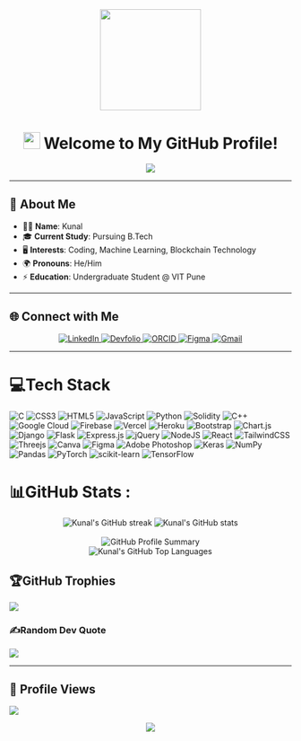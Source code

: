 <div align="center">
  <img src="https://i.giphy.com/media/v1.Y2lkPTc5MGI3NjExOHk4cHdzazJ0dTVrOW1pc2tucWQ3ZG5jZHBqNWI5azJhdGJjZnF2MyZlcD12MV9pbnRlcm5hbF9naWZfYnlfaWQmY3Q9Zw/hVEBWRInEvNOEVS18i/giphy.gif" width="180px" />
</div>

<h1 align="center">
  <img src="https://media.giphy.com/media/hvRJCLFzcasrR4ia7z/giphy.gif" width="30px"> Welcome to My GitHub Profile! 
</h1>

<div align="center">
  <img src="https://readme-typing-svg.herokuapp.com?font=Fira+Code&size=24&pause=1000&color=36BCF7&center=true&vCenter=true&width=600&lines=Hello+there%2C+I'm+Kunal+%F0%9F%91%8B;B.Tech+Undergraduate+%40+VIT+Pune;Passionate+about+ML%2C+Blockchain+%26+Coding;Game+Dev+%28Godot%2FUnity%29+%E2%9C%A8;Always+Learning+%F0%9F%93%9A" />
</div>


---

## 💫 About Me  
- 👨‍💻 **Name**: Kunal  
- 🎓 **Current Study**: Pursuing B.Tech  
- 🖥️ **Interests**: Coding, Machine Learning, Blockchain Technology  
- 🌍 **Pronouns**: He/Him  
- ⚡ **Education**: Undergraduate Student @ VIT Pune  

---

## 🌐 Connect with Me  
<div align="center">
  <a href="https://linkedin.com/in/kunal-sonne-719748322/">
    <img src="https://img.shields.io/badge/LinkedIn-%230077B5.svg?style=for-the-badge&logo=linkedin&logoColor=white" alt="LinkedIn">
  </a>
  <a href="https://devfolio.co/@kunal2005">
    <img src="https://img.shields.io/badge/Devfolio-%23092E20.svg?style=for-the-badge&logo=devfolio&logoColor=white" alt="Devfolio">
  </a>
  <a href="https://orcid.org/0009-0003-4096-4306">
    <img src="https://img.shields.io/badge/ORCID-%2300A489.svg?style=for-the-badge&logo=orcid&logoColor=white" alt="ORCID">
  </a>
  <a href="https://www.figma.com/@kunalsonne">
    <img src="https://img.shields.io/badge/Figma-%23F24E1E.svg?style=for-the-badge&logo=figma&logoColor=white" alt="Figma">
  </a>
  <a href="mailto:sonnekunal2@gmail.com">
    <img src="https://img.shields.io/badge/Gmail-D14836?style=for-the-badge&logo=gmail&logoColor=white" alt="Gmail">
  </a>
</div>

---

# 💻Tech Stack 

![C](https://img.shields.io/badge/c-%2300599C.svg?style=for-the-badge&logo=c&logoColor=white) ![CSS3](https://img.shields.io/badge/css3-%231572B6.svg?style=for-the-badge&logo=css3&logoColor=white) ![HTML5](https://img.shields.io/badge/html5-%23E34F26.svg?style=for-the-badge&logo=html5&logoColor=white) ![JavaScript](https://img.shields.io/badge/javascript-%23323330.svg?style=for-the-badge&logo=javascript&logoColor=%23F7DF1E) ![Python](https://img.shields.io/badge/python-3670A0?style=for-the-badge&logo=python&logoColor=ffdd54) ![Solidity](https://img.shields.io/badge/Solidity-%23363636.svg?style=for-the-badge&logo=solidity&logoColor=white) ![C++](https://img.shields.io/badge/c++-%2300599C.svg?style=for-the-badge&logo=c%2B%2B&logoColor=white) ![Google Cloud](https://img.shields.io/badge/Google%20Cloud-%234285F4.svg?style=for-the-badge&logo=google-cloud&logoColor=white) ![Firebase](https://img.shields.io/badge/firebase-%23039BE5.svg?style=for-the-badge&logo=firebase) ![Vercel](https://img.shields.io/badge/vercel-%23000000.svg?style=for-the-badge&logo=vercel&logoColor=white) ![Heroku](https://img.shields.io/badge/heroku-%23430098.svg?style=for-the-badge&logo=heroku&logoColor=white) ![Bootstrap](https://img.shields.io/badge/bootstrap-%23563D7C.svg?style=for-the-badge&logo=bootstrap&logoColor=white) ![Chart.js](https://img.shields.io/badge/chart.js-F5788D.svg?style=for-the-badge&logo=chart.js&logoColor=white) ![Django](https://img.shields.io/badge/django-%23092E20.svg?style=for-the-badge&logo=django&logoColor=white) ![Flask](https://img.shields.io/badge/flask-%23000.svg?style=for-the-badge&logo=flask&logoColor=white) ![Express.js](https://img.shields.io/badge/express.js-%23404d59.svg?style=for-the-badge&logo=express&logoColor=%2361DAFB) ![jQuery](https://img.shields.io/badge/jquery-%230769AD.svg?style=for-the-badge&logo=jquery&logoColor=white) ![NodeJS](https://img.shields.io/badge/node.js-6DA55F?style=for-the-badge&logo=node.js&logoColor=white) ![React](https://img.shields.io/badge/react-%2320232a.svg?style=for-the-badge&logo=react&logoColor=%2361DAFB) ![TailwindCSS](https://img.shields.io/badge/tailwindcss-%2338B2AC.svg?style=for-the-badge&logo=tailwind-css&logoColor=white) ![Threejs](https://img.shields.io/badge/threejs-black?style=for-the-badge&logo=three.js&logoColor=white) ![Canva](https://img.shields.io/badge/Canva-%2300C4CC.svg?style=for-the-badge&logo=Canva&logoColor=white) 	![Figma](https://img.shields.io/badge/figma-%23F24E1E.svg?style=for-the-badge&logo=figma&logoColor=white) ![Adobe Photoshop](https://img.shields.io/badge/adobephotoshop-%2331A8FF.svg?style=for-the-badge&logo=adobephotoshop&logoColor=white) ![Keras](https://img.shields.io/badge/Keras-%23D00000.svg?style=for-the-badge&logo=Keras&logoColor=white) ![NumPy](https://img.shields.io/badge/numpy-%23013243.svg?style=for-the-badge&logo=numpy&logoColor=white) ![Pandas](https://img.shields.io/badge/pandas-%23150458.svg?style=for-the-badge&logo=pandas&logoColor=white) ![PyTorch](https://img.shields.io/badge/PyTorch-%23EE4C2C.svg?style=for-the-badge&logo=PyTorch&logoColor=white) ![scikit-learn](https://img.shields.io/badge/scikit--learn-%23F7931E.svg?style=for-the-badge&logo=scikit-learn&logoColor=white) ![TensorFlow](https://img.shields.io/badge/TensorFlow-%23FF6F00.svg?style=for-the-badge&logo=TensorFlow&logoColor=white)
# 📊GitHub Stats :
<div align="center">
  <img src="https://github-readme-streak-stats.herokuapp.com/?user=erenyeager101&theme=radical" alt="Kunal's GitHub streak" />
  <img src="https://github-readme-stats.vercel.app/api?username=erenyeager101&show_icons=true&theme=radical" alt="Kunal's GitHub stats" />
  <br><br>
  <img src="https://github-profile-summary-cards.vercel.app/api/cards/profile-details?username=erenyeager101&theme=radical" alt="GitHub Profile Summary"/><br>
  <img src="https://github-readme-stats.vercel.app/api/top-langs/?username=erenyeager101&layout=compact&theme=github_dark" alt="Kunal's GitHub Top Languages" /><br>

</div>


## 🏆GitHub Trophies
![](https://github-trophies.vercel.app/?username=erenyeager101&theme=radical&no-frame=false&no-bg=false&margin-w=4)

### ✍️Random Dev Quote
![](https://quotes-github-readme.vercel.app/api?type=horizontal&theme=radical)

---
## 👀 Profile Views
[![](https://visitcount.itsvg.in/api?id=erenyeager101&icon=7&color=0)](https://visitcount.itsvg.in)
<div align="center">
  <img src="https://readme-typing-svg.herokuapp.com?font=Fira+Code&size=20&duration=2000&pause=1000&color=F71342&center=true&vCenter=true&width=500&lines=Thanks+for+visiting!+%F0%9F%98%8A;Let's+connect+and+build+something+awesome!" />
</div>
